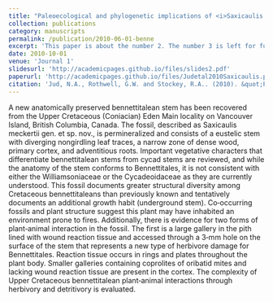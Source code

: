 ```yaml
---
title: "Paleoecological and phylogenetic implications of <i>Saxicaulis meckertii</i> gen. et sp. nov: a bennettitalean stem from the Upper Cretaceous of western North America"
collection: publications
category: manuscripts
permalink: /publication/2010-06-01-benne
excerpt: 'This paper is about the number 2. The number 3 is left for future work.'
date: 2010-10-01
venue: 'Journal 1'
slidesurl: 'http://academicpages.github.io/files/slides2.pdf'
paperurl: 'http://academicpages.github.io/files/Judetal2010Saxicaulis.pdf'
citation: 'Jud, N.A., Rothwell, G.W. and Stockey, R.A.. (2010). &quot;Paleoecological and phylogenetic implications of <i>Saxicaulis meckertii</i> gen. et sp. nov: a bennettitalean stem from the Upper Cretaceous of western North America&quot; <i>International Journal of Plant Sciences</i>. 171(8):915–925.'
---
```


A new anatomically preserved bennettitalean stem has been recovered from the Upper Cretaceous (Coniacian) Eden Main locality on Vancouver Island, British Columbia, Canada. The fossil, described as Saxicaulis meckertii gen. et sp. nov., is permineralized and consists of a eustelic stem with diverging nongirdling leaf traces, a narrow zone of dense wood, primary cortex, and adventitious roots. Important vegetative characters that differentiate bennettitalean stems from cycad stems are reviewed, and while the anatomy of the stem conforms to Bennettitales, it is not consistent with either the Williamsoniaceae or the Cycadeoidaceae as they are currently understood. This fossil documents greater structural diversity among Cretaceous bennettitaleans than previously known and tentatively documents an additional growth habit (underground stem). Co‐occurring fossils and plant structure suggest this plant may have inhabited an environment prone to fires. Additionally, there is evidence for two forms of plant‐animal interaction in the fossil. The first is a large gallery in the pith lined with wound reaction tissue and accessed through a 3‐mm hole on the surface of the stem that represents a new type of herbivore damage for Bennettitales. Reaction tissue occurs in rings and plates throughout the plant body. Smaller galleries containing coprolites of oribatid mites and lacking wound reaction tissue are present in the cortex. The complexity of Upper Cretaceous bennettitalean plant‐animal interactions through herbivory and detritivory is evaluated.
